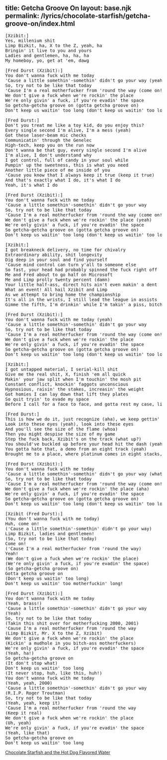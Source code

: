 title: Getcha Groove On
layout: base.njk
permalink: /lyrics/chocolate-starfish/getcha-groove-on/index.html
---
<pre>
[Xzibit:]
Yes, millenium shit
Limp Bizkit, ha, X to the Z, yeah, ha
Bringin' it live to you and yours
Ladies and gentlemen, ha, ha, ha
My homeboy, yo, get at 'em, dawg

[Fred Durst (Xzibit):]
You don't wanna fuck with me today
'Cause a little somethin'-somethin' didn't go your way (yeah)
So, try not to be like that today
'Cause I'm a real motherfucker from 'round the way (come on!)
We don't give a fuck when we're rockin' the place
We're only givin' a fuck, if you're evadin' the space
So getcha-getcha groove on (gotta getcha groove on)
Don't keep us waitin' too long (don't keep us waitin' too long)

[Fred Durst:]
Don't you treat me like a toy kid, do you enjoy this?
Every single second I'm alive, I'm a mess (yeah)
Got these laser-beam mic checks
Communicatin' through the Genelec
High-tech, keep you on the run now
Don't wanna be that guy, every single second I'm alive
I'm alive, I don't understand why
I got control, full of candy in your soul while
Pumpin' up the sweetness, this is what you need
Another little piece of me inside of you
'Cause you know that I always keep it true (keep it true)
And that's exactly what I do, it's what I do
Yeah, it's what I do

[Fred Durst (Xzibit):]
You don't wanna fuck with me today
'Cause a little somethin'-somethin' didn't go your way
So, try not to be like that today
'Cause I'm a real motherfucker from 'round the way (come on!)
We don't give a fuck when we're rockin' the place (yeah)
We're only givin' a fuck, if you're evadin' the space
So getcha-getcha groove on (gotta getcha groove on)
Don't keep us waitin' too long (don't keep us waitin' too long)

[Xzibit:]
I got breakneck delivery, no time for chivalry
Extraordinary ability, shit longevity
Dig deep in your soul and find yourself
'Cause mind control can turn y'all to someone else
So fast, your head had probably spinned the fuck right off
Me and Fred about to go half on Microsoft
Me and Limp prolly twenty percent (damn)
Your little half-ass, direct hits ain't even makin' a dent
What an event! All hail Xzibit and Limp
As we attempt to bring home the championship
It's all in the wrists, I still lead the league in assists
Gimme the fifth, I'm drinkin' while I'm takin' a piss, bitch

[Fred Durst (Xzibit):]
You don't wanna fuck with me today (yeah)
'Cause a little somethin'-somethin' didn't go your way
So, try not to be like that today
'Cause I'm a real motherfucker from 'round the way (come on!)
We don't give a fuck when we're rockin' the place
We're only givin' a fuck, if you're evadin' the space
So getcha-getcha groove on (gotta getcha groove on)
Don't keep us waitin' too long (don't keep us waitin' too long)

[Xzibit:]
I got untapped material, I serial-kill shit
Give me the real shit, X, finish 'em all quick
Makin' your jaw split when I'm touchin' the mosh pit
Constant conflict, knockin' faggots unconscious
Hypnosious, raisin' the stakes, increasin' the weight
Got homies I can lay down that lift they plates
So quit tryin' to evade my space
Before I call for a face to face, and gotta rest my case, like

[Fred Durst:]
This is how we do it, just recognize (aha), we keep gettin' right to it
Look into these eyes (yeah), look into these eyes
And you'll see the size of the flame (whoa)
Then you might despise the size of my game
Step the fuck back, Xzibit's on the track (what up?)
You should've buckled up before your head hit the dash (yeah)
You gotta hate that, a demo from an eight track (yeah)
Brought me to a place, where platinum comes in eight stacks, bitch

[Fred Durst (Xzibit):]
You don't wanna fuck with me today
'Cause a little somethin'-somethin' didn't go your way (what up?)
So, try not to be like that today
'Cause I'm a real motherfucker from 'round the way (come on!)
We don't give a fuck when we're rockin' the place (aha)
We're only givin' a fuck, if you're evadin' the space
So getcha-getcha groove on (gotta getcha groove on)
Don't keep us waitin' too long (don't keep us waitin' too long)

[Xzibit (Fred Durst):]
(You don't wanna fuck with me today)
Huh, come on!
('Cause a little somethin'-somethin' didn't go your way)
Limp Bizkit, ladies and gentlemen!
(So, try not to be like that today)
Come on!
('Cause I'm a real motherfucker from 'round the way)
Yeah!
(We don't give a fuck when we're rockin' the place)
(We're only givin' a fuck, if you're evadin' the space)
(So getcha-getcha groove on)
Gotta getcha groove on
(Don't keep us waitin' too long)
Don't keep us waitin' too motherfuckin' long!

[Fred Durst (Xzibit):]
You don't wanna fuck with me today
(Yeah, brass!)
'Cause a little somethin'-somethin' didn't go your way
(Yeah)
So, try not to be like that today
(Takin this shit over for motherfucking 2000, 2001)
'Cause I'm a real motherfucker from 'round the way
(Limp Bizkit, Mr. X to the Z, Xzibit)
We don't give a fuck when we're rockin' the place
(Kickin' a mudhole in you bitch-ass motherfuckers)
We're only givin' a fuck, if you're evadin' the space
(Yeah, ha!)
So getcha-getcha groove on
(It don't stop what)
Don't keep us waitin' too long
(It never stop, huh, like this, huh!)
You don't wanna fuck with me today
(Yeah, yeah, 2000)
'Cause a little somethin'-somethin' didn't go your way
(R.I.P. Roger Troutman)
So, try not to be like that today
(Yeah, yeah, keep it)
'Cause I'm a real motherfucker from 'round the way
(Keep it real)
We don't give a fuck when we're rockin' the place
(Uh, yeah)
We're only givin' a fuck, if you're evadin' the space
(Yeah, like that)
So getcha-getcha groove on
Don't keep us waitin' too long
</pre>

[Chocolate Starfish and the Hot Dog Flavored Water](/lyrics/chocolate-starfish/)
